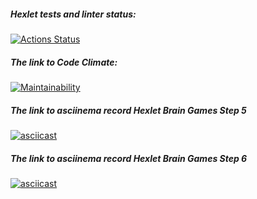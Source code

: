##### Hexlet tests and linter status:
[![Actions Status](https://github.com/roman-iork/java-project-61/actions/workflows/hexlet-check.yml/badge.svg)](https://github.com/roman-iork/java-project-61/actions)
##### The link to Code Climate:
[![Maintainability](https://api.codeclimate.com/v1/badges/2fcd653cc993d5428056/maintainability)](https://codeclimate.com/github/roman-iork/java-project-61/maintainability)
##### The link to asciinema record Hexlet *Brain Games* **Step 5**
[![asciicast](https://asciinema.org/a/wtBYkrmR588gsH6o1fm1Bc2AK.svg)](https://asciinema.org/a/wtBYkrmR588gsH6o1fm1Bc2AK)
##### The link to asciinema record Hexlet *Brain Games* **Step 6**
[![asciicast](https://asciinema.org/a/rSMvKjndUwtpFWZFtG63AUtbd.svg)](https://asciinema.org/a/rSMvKjndUwtpFWZFtG63AUtbd)
